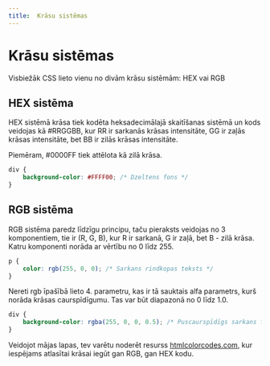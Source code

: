 ```yaml
---
title:  Krāsu sistēmas
---
```


# Krāsu sistēmas

Visbiežāk CSS lieto vienu no divām krāsu sistēmām: HEX vai RGB

## HEX sistēma

HEX sistēmā krāsa tiek kodēta heksadecimālajā skaitīšanas sistēmā un kods veidojas kā #RRGGBB, kur RR ir sarkanās krāsas intensitāte, GG ir zaļās krāsas intensitāte, bet BB ir zilās krāsas intensitāte.

Piemēram, #0000FF tiek attēlota kā zilā krāsa.

~~~css
div {
    background-color: #FFFF00; /* Dzeltens fons */
}
~~~

## RGB sistēma

RGB sistēma paredz līdzīgu principu, taču pieraksts veidojas no 3 komponentiem, tie ir (R, G, B), kur R ir sarkanā, G ir zaļā, bet B - zilā krāsa. Katru komponenti norāda ar vērtību no 0 līdz 255.

~~~css
p {
    color: rgb(255, 0, 0); /* Sarkans rindkopas teksts */
}
~~~

Nereti rgb īpašībā lieto 4. parametru, kas ir tā sauktais alfa parametrs, kurš norāda krāsas caurspīdīgumu. Tas var būt diapazonā no 0 līdz 1.0.

~~~css
div {
    background-color: rgba(255, 0, 0, 0.5); /* Puscaurspīdīgs sarkans fons */
}
~~~

Veidojot mājas lapas, tev varētu noderēt resurss [htmlcolorcodes.com](https://htmlcolorcodes.com/color-picker/), kur iespējams atlasītai krāsai iegūt gan RGB, gan HEX kodu.
